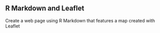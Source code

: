 ## R Markdown and Leaflet
Create a web page using R Markdown that features a map created with Leaflet
